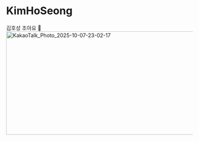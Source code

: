 # KimHoSeong
김호성 조아요 🍎
<img width="1564" height="280" alt="KakaoTalk_Photo_2025-10-07-23-02-17" src="https://github.com/user-attachments/assets/8dd1d621-af24-4074-9161-475bc1ee91a0" />
